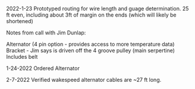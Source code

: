 2022-1-23
Prototyped routing for wire length and guage determination.
25 ft even, including about 3ft of margin on the ends (which will likely be shortened)

Notes from call with Jim Dunlap:

Alternator (4 pin option - provides access to more temperature data)
Bracket - Jim says is driven off the 4 groove pulley (main serpertine)
Includes belt

1-24-2022
Ordered Alternator

2-7-2022
Verified wakespeed alternator cables are ~27 ft long.
